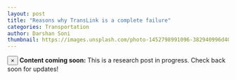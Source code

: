 ```yaml
---
layout: post
title: "Reasons why TransLink is a complete failure"
categories: Transportation
author: Darshan Soni
thumbnail: https://images.unsplash.com/photo-1452798991096-382940996d40
---
```


<div class="alert alert-danger alert-dismissible" role="alert">
  <button type="button" class="close" data-dismiss="alert" aria-label="Close"><span aria-hidden="true">&times;</span></button>
  <strong>Content coming soon:</strong> This is a research post in progress. Check back soon for updates!
</div>

<!--
#### 1. The New Flyer fleet

TransLink uses a fleet consisting of almost only [New Flyer and Nova buses](http://www.translink.ca/-/media/Documents/plans_and_projects/expansion_upgrades/Fleet%20Pictorial.pdf){:target="_blank"}; buses with hugely inferior quality when compared to European manufacturers such as Volvo. This one is a more prickly issue than poorly trained drivers: Both companies have manufacturing in Canada and we bring in the whole issue of sourcing locally and using a proudly Canadian fleet.

#### 2. Drivers

>I'm normally quite hesitant to critique a large group of hardworking individuals such as bus drivers. However, my critique of them here is not so much at them individually rather, how TransLink operates with them.

When I first came to BC in 2012, one thing that struck me was the politeness of the drivers on board buses. Of course, there is the occasional grumpy driver, but overall the drivers I came across were courteous, sympathetic and caring. Welcome greetings were commonplace, the lack of correct fare was not met with the same scorn as in Paris or London and drivers were willing to get up and assist passengers. I suspect this stems from the broader culture of kindness and general decency prevalent in much of rural BC and embedded itself in the days when BC Transit still operated in Vancouver. Here are the issues I have with drivers:

Firstly, a large number of them go a step beyond common decency and happily engage in conversation with nearby passengers / supervisors. This is both *dangerous* and *irresponsible* on their part. What follows is that stops may sometimes be skipped, driving becomes erratic and customers waiting at "quiet" bus stops may be ignored. As a customer, I would much rather have a timely, reliable and safe experience than a polite driver. It's not a lack of appreciation of their jovial nature, it's a prioritising of safety above all else.

The second issue with them is largely down to the way TransLink allocates their routes. Unlike many other cities, Vancouver bus drivers get shuffled on their routes much more often. I suppose that this might be so as not to bore them, but the result is bus drivers who are not completely comfortable with their assigned route. A common sight is the west-bound 041 approaching UBC - some drivers inadvertently miss the turnng onto Wesbrook Mall, to the ire of everyone getting off at TRIUMF Centre or everyone waiting in Wesbrook Village.

The third and probably most important issue is their training with large vehicles. It hurts me to say that I consider Vancouver bus drivers to be amongst the worst when it comes to spatial awareness and ride comfort control. Anyone commuting may testify to a real bone-shaking ride if they're standing. Yes, the problem is also down to the bus manufacturers using inferior suspension systems, and TransLink's arbitrary "2 block stop distance" (something discussed separately here), but there are countless incidents where I have seen a driver accelerate rapidly away from a stop, ignoring the impending red light ahead and then slamming the breaks to stop at the intersection. I mean **why? Seriously! Why?** And let's not forget the nauseating tapping of the accelerator and brake pedals when waiting for the light to turn green... "Just wait for the bloody light to turn green". It's one of those things that is barely felt in a small car but amplified disturbingly on a large vehicle such as a bus.

#### 3. Switching to dynamic scheduling

#### 9. Incompatible inter-service changes

#### 4. The U-Pass (tap card) fiasco

#### 5. Stupidly designed fare gates

#### 6. Different branding within the same system

#### 8. Poor demarcation

#### 7. Evenly spaced stops (arbirarily)

#### 10. Lack of redundancy

#### 11. Low goals

> Now, showing off about being North America's Best transit system is like boasting about being the best student in the bottom 4 of a class of 30 students - it's meaningless and nobody cares.

-->
